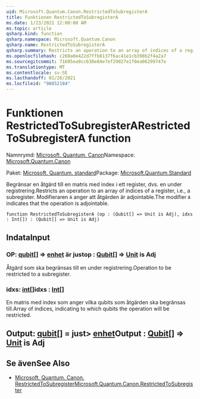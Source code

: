 ```yaml
---
uid: Microsoft.Quantum.Canon.RestrictedToSubregisterA
title: Funktionen RestrictedToSubregisterA
ms.date: 1/23/2021 12:00:00 AM
ms.topic: article
qsharp.kind: function
qsharp.namespace: Microsoft.Quantum.Canon
qsharp.name: RestrictedToSubregisterA
qsharp.summary: Restricts an operation to an array of indices of a register, i.e., a subregister. The modifier `A` indicates that the operation is adjointable.
ms.openlocfilehash: c260a0e422d7ffb8137f6ac41e1cb398b2f4a2a7
ms.sourcegitcommit: 71605ea9cc630e84e7ef29027e1f0ea06299747e
ms.translationtype: MT
ms.contentlocale: sv-SE
ms.lasthandoff: 01/26/2021
ms.locfileid: "98852184"
---
```

# <a name="restrictedtosubregistera-function"></a><span data-ttu-id="cc06c-102">Funktionen RestrictedToSubregisterA</span><span class="sxs-lookup"><span data-stu-id="cc06c-102">RestrictedToSubregisterA function</span></span>

<span data-ttu-id="cc06c-103">Namnrymd: [Microsoft. Quantum. Canon](xref:Microsoft.Quantum.Canon)</span><span class="sxs-lookup"><span data-stu-id="cc06c-103">Namespace: [Microsoft.Quantum.Canon](xref:Microsoft.Quantum.Canon)</span></span>

<span data-ttu-id="cc06c-104">Paket: [Microsoft. Quantum. standard](https://nuget.org/packages/Microsoft.Quantum.Standard)</span><span class="sxs-lookup"><span data-stu-id="cc06c-104">Package: [Microsoft.Quantum.Standard](https://nuget.org/packages/Microsoft.Quantum.Standard)</span></span>


<span data-ttu-id="cc06c-105">Begränsar en åtgärd till en matris med index i ett register, dvs. en under registrering.</span><span class="sxs-lookup"><span data-stu-id="cc06c-105">Restricts an operation to an array of indices of a register, i.e., a subregister.</span></span>
<span data-ttu-id="cc06c-106">Modifieraren `A` anger att åtgärden är adjointable.</span><span class="sxs-lookup"><span data-stu-id="cc06c-106">The modifier `A` indicates that the operation is adjointable.</span></span>

```qsharp
function RestrictedToSubregisterA (op : (Qubit[] => Unit is Adj), idxs : Int[]) : (Qubit[] => Unit is Adj)
```


## <a name="input"></a><span data-ttu-id="cc06c-107">Indata</span><span class="sxs-lookup"><span data-stu-id="cc06c-107">Input</span></span>

### <a name="op--qubit--unit--is-adj"></a><span data-ttu-id="cc06c-108">OP: [qubit](xref:microsoft.quantum.lang-ref.qubit)[] => [enhet](xref:microsoft.quantum.lang-ref.unit)  är just</span><span class="sxs-lookup"><span data-stu-id="cc06c-108">op : [Qubit](xref:microsoft.quantum.lang-ref.qubit)[] => [Unit](xref:microsoft.quantum.lang-ref.unit)  is Adj</span></span>

<span data-ttu-id="cc06c-109">Åtgärd som ska begränsas till en under registrering.</span><span class="sxs-lookup"><span data-stu-id="cc06c-109">Operation to be restricted to a subregister.</span></span>


### <a name="idxs--int"></a><span data-ttu-id="cc06c-110">idxs: [int](xref:microsoft.quantum.lang-ref.int)[]</span><span class="sxs-lookup"><span data-stu-id="cc06c-110">idxs : [Int](xref:microsoft.quantum.lang-ref.int)[]</span></span>

<span data-ttu-id="cc06c-111">En matris med index som anger vilka qubits som åtgärden ska begränsas till.</span><span class="sxs-lookup"><span data-stu-id="cc06c-111">Array of indices, indicating to which qubits the operation will be restricted.</span></span>



## <a name="output--qubit--unit--is-adj"></a><span data-ttu-id="cc06c-112">Output: [qubit](xref:microsoft.quantum.lang-ref.qubit)[] = just> [enhet](xref:microsoft.quantum.lang-ref.unit)</span><span class="sxs-lookup"><span data-stu-id="cc06c-112">Output : [Qubit](xref:microsoft.quantum.lang-ref.qubit)[] => [Unit](xref:microsoft.quantum.lang-ref.unit)  is Adj</span></span>



## <a name="see-also"></a><span data-ttu-id="cc06c-113">Se även</span><span class="sxs-lookup"><span data-stu-id="cc06c-113">See Also</span></span>

- [<span data-ttu-id="cc06c-114">Microsoft. Quantum. Canon. RestrictedToSubregister</span><span class="sxs-lookup"><span data-stu-id="cc06c-114">Microsoft.Quantum.Canon.RestrictedToSubregister</span></span>](xref:Microsoft.Quantum.Canon.RestrictedToSubregister)